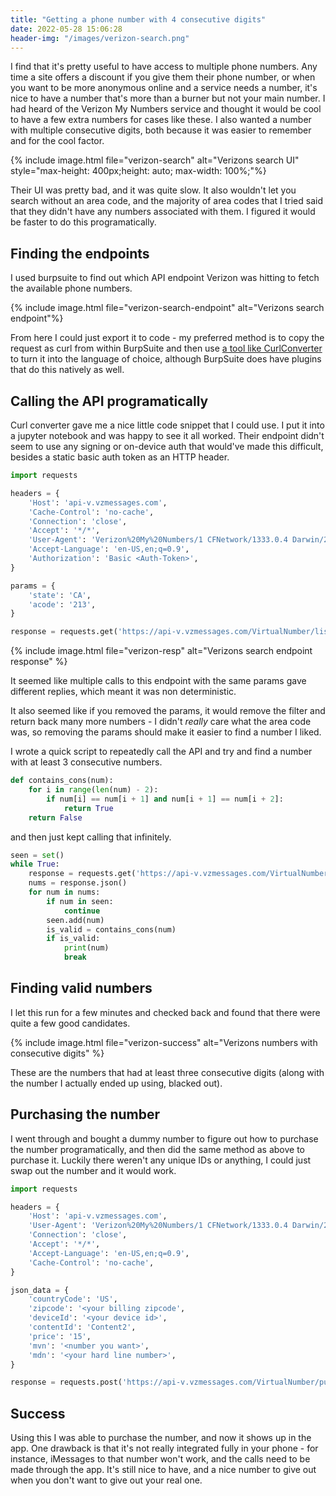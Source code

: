 ```yaml
---
title: "Getting a phone number with 4 consecutive digits"
date: 2022-05-28 15:06:28
header-img: "/images/verizon-search.png"
---
```


I find that it's pretty useful to have access to multiple phone numbers. Any time a site offers a discount if you give them their phone number, or when you want to be more anonymous online and a service needs a number, it's nice to have a number that's more than a burner but not your main number. I had heard of the Verizon My Numbers service and thought it would be cool to have a few extra numbers for cases like these. I also wanted a number with multiple consecutive digits, both because it was easier to remember and for the cool factor.

{% include image.html file="verizon-search" alt="Verizons search UI"  style="max-height: 400px;height: auto; max-width: 100%;"%}

Their UI was pretty bad, and it was quite slow. It also wouldn't let you search without an area code, and the majority of area codes that I tried said that they didn't have any numbers associated with them. I figured it would be faster to do this programatically.

## Finding the endpoints

I used burpsuite to find out which API endpoint Verizon was hitting to fetch the available phone numbers.

{% include image.html file="verizon-search-endpoint" alt="Verizons search endpoint"%}

From here I could just export it to code - my preferred method is to copy the request as curl from within BurpSuite and then use [a tool like CurlConverter](https://curlconverter.com/) to turn it into the language of choice, although BurpSuite does have plugins that do this natively as well.

## Calling the API programatically

Curl converter gave me a nice little code snippet that I could use. I put it into a jupyter notebook and was happy to see it all worked. Their endpoint didn't seem to use any signing or on-device auth that would've made this difficult, besides a static basic auth token as an HTTP header.

```py
import requests

headers = {
    'Host': 'api-v.vzmessages.com',
    'Cache-Control': 'no-cache',
    'Connection': 'close',
    'Accept': '*/*',
    'User-Agent': 'Verizon%20My%20Numbers/1 CFNetwork/1333.0.4 Darwin/21.5.0',
    'Accept-Language': 'en-US,en;q=0.9',
    'Authorization': 'Basic <Auth-Token>',
}

params = {
    'state': 'CA',
    'acode': '213',
}

response = requests.get('https://api-v.vzmessages.com/VirtualNumber/listOfMVNs/US', params=params, headers=headers, verify=False)
```

{% include image.html file="verizon-resp" alt="Verizons search endpoint response" %}

It seemed like multiple calls to this endpoint with the same params gave different replies, which meant it was non deterministic.

It also seemed like if you removed the params, it would remove the filter and return back many more numbers - I didn't _really_ care what the area code was, so removing the params should make it easier to find a number I liked.

I wrote a quick script to repeatedly call the API and try and find a number with at least 3 consecutive numbers.

```py
def contains_cons(num):
    for i in range(len(num) - 2):
        if num[i] == num[i + 1] and num[i + 1] == num[i + 2]:
            return True
    return False
```

and then just kept calling that infinitely.

```py
seen = set()
while True:
    response = requests.get('https://api-v.vzmessages.com/VirtualNumber/listOfMVNs/US', headers=headers)
    nums = response.json()
    for num in nums:
        if num in seen:
            continue
        seen.add(num)
        is_valid = contains_cons(num)
        if is_valid:
            print(num)
            break
```

## Finding valid numbers

I let this run for a few minutes and checked back and found that there were quite a few good candidates.

{% include image.html file="verizon-success" alt="Verizons numbers with consecutive digits" %}

These are the numbers that had at least three consecutive digits (along with the number I actually ended up using, blacked out).

## Purchasing the number

I went through and bought a dummy number to figure out how to purchase the number programatically, and then did the same method as above to purchase it. Luckily there weren't any unique IDs or anything, I could just swap out the number and it would work.

```py
import requests

headers = {
    'Host': 'api-v.vzmessages.com',
    'User-Agent': 'Verizon%20My%20Numbers/1 CFNetwork/1333.0.4 Darwin/21.5.0',
    'Connection': 'close',
    'Accept': '*/*',
    'Accept-Language': 'en-US,en;q=0.9',
    'Cache-Control': 'no-cache',
}

json_data = {
    'countryCode': 'US',
    'zipcode': '<your billing zipcode',
    'deviceId': '<your device id>',
    'contentId': 'Content2',
    'price': '15',
    'mvn': '<number you want>',
    'mdn': '<your hard line number>',
}

response = requests.post('https://api-v.vzmessages.com/VirtualNumber/purchase', headers=headers, json=json_data)
```

## Success

Using this I was able to purchase the number, and now it shows up in the app. One drawback is that it's not really integrated fully in your phone - for instance, iMessages to that number won't work, and the calls need to be made through the app. It's still nice to have, and a nice number to give out when you don't want to give out your real one.
